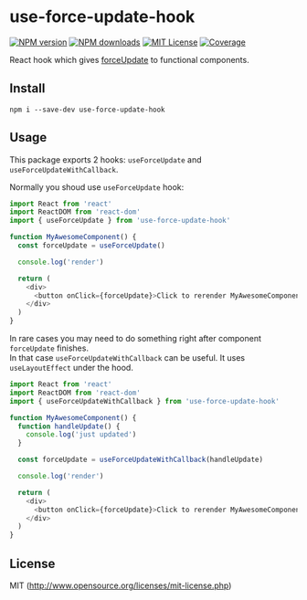 # use-force-update-hook

[![NPM version][npm-version-image]][npm-url] [![NPM downloads][npm-downloads-image]][npm-url] [![MIT License][license-image]][license-url] [![Coverage][codecov-image]][codecov-url]

React hook which gives [forceUpdate](https://reactjs.org/docs/react-component.html#forceupdate) to functional components.

## Install

```
npm i --save-dev use-force-update-hook
```

## Usage

This package exports 2 hooks: `useForceUpdate` and `useForceUpdateWithCallback`.

Normally you shoud use `useForceUpdate` hook:

```javascript
import React from 'react'
import ReactDOM from 'react-dom'
import { useForceUpdate } from 'use-force-update-hook'

function MyAwesomeComponent() {
  const forceUpdate = useForceUpdate()

  console.log('render')

  return (
    <div>
      <button onClick={forceUpdate}>Click to rerender MyAwesomeComponent</button>
    </div>
  )
}
```

In rare cases you may need to do something right after component `forceUpdate` finishes.  
In that case `useForceUpdateWithCallback` can be useful. It uses `useLayoutEffect` under the hood.

```javascript
import React from 'react'
import ReactDOM from 'react-dom'
import { useForceUpdateWithCallback } from 'use-force-update-hook'

function MyAwesomeComponent() {
  function handleUpdate() {
    console.log('just updated')
  }

  const forceUpdate = useForceUpdateWithCallback(handleUpdate)

  console.log('render')

  return (
    <div>
      <button onClick={forceUpdate}>Click to rerender MyAwesomeComponent</button>
    </div>
  )
}
```

## License

MIT (http://www.opensource.org/licenses/mit-license.php)

[license-image]: http://img.shields.io/badge/license-MIT-blue.svg?style=flat
[license-url]: LICENSE
[npm-url]: https://www.npmjs.org/package/use-force-update-hook
[npm-version-image]: https://img.shields.io/npm/v/use-force-update-hook.svg?style=flat
[npm-downloads-image]: https://img.shields.io/npm/dm/use-force-update-hook.svg?style=flat
[codecov-url]: https://codecov.io/gh/bhovhannes/use-force-update-hook
[codecov-image]: https://img.shields.io/codecov/c/github/bhovhannes/use-force-update-hook.svg
